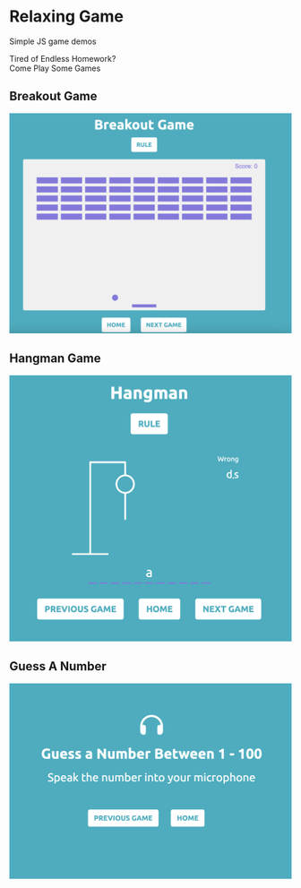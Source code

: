 # Relaxing Game
Simple JS game demos

Tired of Endless Homework?  
Come Play Some Games

## Breakout Game
![breakout](img/Breakout.png)

## Hangman Game
![hangman](img/Hangman.png)

## Guess A Number
![guess](img/GuessANumber.png)

